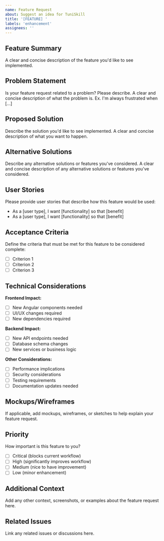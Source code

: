 ```yaml
---
name: Feature Request
about: Suggest an idea for TuniSkill
title: '[FEATURE] '
labels: 'enhancement'
assignees: ''
---
```


## Feature Summary
A clear and concise description of the feature you'd like to see implemented.

## Problem Statement
Is your feature request related to a problem? Please describe.
A clear and concise description of what the problem is. Ex. I'm always frustrated when [...]

## Proposed Solution
Describe the solution you'd like to see implemented.
A clear and concise description of what you want to happen.

## Alternative Solutions
Describe any alternative solutions or features you've considered.
A clear and concise description of any alternative solutions or features you've considered.

## User Stories
Please provide user stories that describe how this feature would be used:
- As a [user type], I want [functionality] so that [benefit]
- As a [user type], I want [functionality] so that [benefit]

## Acceptance Criteria
Define the criteria that must be met for this feature to be considered complete:
- [ ] Criterion 1
- [ ] Criterion 2
- [ ] Criterion 3

## Technical Considerations
**Frontend Impact:**
- [ ] New Angular components needed
- [ ] UI/UX changes required
- [ ] New dependencies required

**Backend Impact:**
- [ ] New API endpoints needed
- [ ] Database schema changes
- [ ] New services or business logic

**Other Considerations:**
- [ ] Performance implications
- [ ] Security considerations
- [ ] Testing requirements
- [ ] Documentation updates needed

## Mockups/Wireframes
If applicable, add mockups, wireframes, or sketches to help explain your feature request.

## Priority
How important is this feature to you?
- [ ] Critical (blocks current workflow)
- [ ] High (significantly improves workflow)
- [ ] Medium (nice to have improvement)
- [ ] Low (minor enhancement)

## Additional Context
Add any other context, screenshots, or examples about the feature request here.

## Related Issues
Link any related issues or discussions here.

